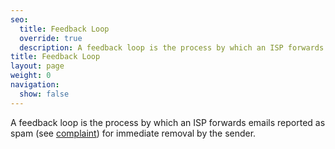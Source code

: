 ```yaml
---
seo:
  title: Feedback Loop
  override: true
  description: A feedback loop is the process by which an ISP forwards emails reported as spam for immediate removal by the sender.
title: Feedback Loop
layout: page
weight: 0
navigation:
  show: false
---
```


A feedback loop is the process by which an ISP forwards emails reported as spam (see [complaint]({{root_url}}/glossary/complaint/)) for immediate removal by the sender.

